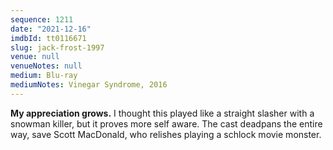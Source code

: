 ```yaml
---
sequence: 1211
date: "2021-12-16"
imdbId: tt0116671
slug: jack-frost-1997
venue: null
venueNotes: null
medium: Blu-ray
mediumNotes: Vinegar Syndrome, 2016
---
```


**My appreciation grows.** I thought this played like a straight slasher with a snowman killer, but it proves more self aware. The cast deadpans the entire way, save Scott MacDonald, who relishes playing a schlock movie monster.
